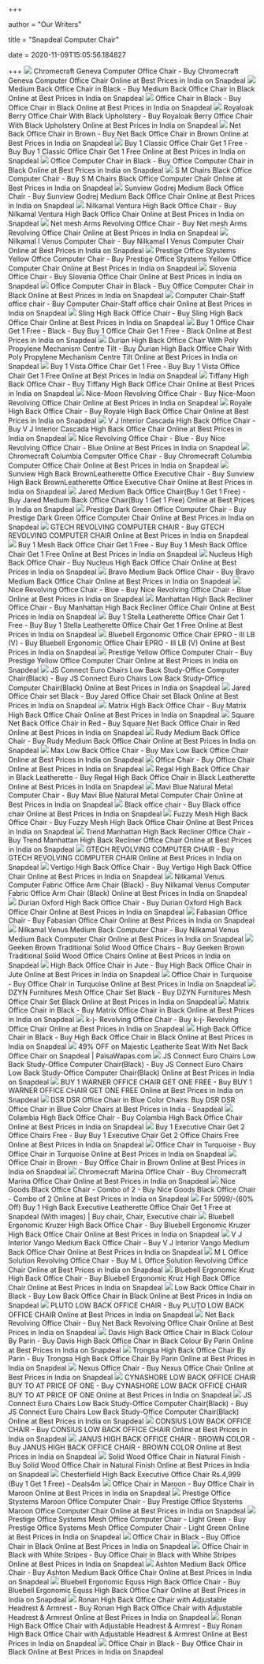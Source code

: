 +++
        
author = "Our Writers"
        
title = "Snapdeal Computer Chair"
        
date = 2020-11-09T15:05:56.184827
        
+++
[ ![](https://n1.sdlcdn.com/imgs/b/s/n/Chromecraft-Geneva-Computer-Office-Chair-SDL659624609-1-fced0.jpg)](https://n1.sdlcdn.com/imgs/b/s/n/Chromecraft-Geneva-Computer-Office-Chair-SDL659624609-1-fced0.jpg) Chromecraft Geneva Computer Office Chair - Buy Chromecraft Geneva Computer  Office Chair Online at Best Prices in India on Snapdeal
[ ![](https://n2.sdlcdn.com/imgs/a/f/1/SDL891747969_1384420475_image1-64426.jpg)](https://n2.sdlcdn.com/imgs/a/f/1/SDL891747969_1384420475_image1-64426.jpg) Medium Back Office Chair in Black - Buy Medium Back Office Chair in Black  Online at Best Prices in India on Snapdeal
[ ![](https://n2.sdlcdn.com/imgs/a/m/r/Hi-tech-Computer-Chair-SDL242313823-1-260c2.jpg)](https://n2.sdlcdn.com/imgs/a/m/r/Hi-tech-Computer-Chair-SDL242313823-1-260c2.jpg) Office Chair in Black - Buy Office Chair in Black Online at Best Prices in  India on Snapdeal
[ ![](https://n4.sdlcdn.com/imgs/a/1/t/Berry-Computer-Chair-in-Black-SDL384078691-2-f6372.jpg)](https://n4.sdlcdn.com/imgs/a/1/t/Berry-Computer-Chair-in-Black-SDL384078691-2-f6372.jpg) Royaloak Berry Office Chair With Black Upholstery - Buy Royaloak Berry Office  Chair With Black Upholstery Online at Best Prices in India on Snapdeal
[ ![](https://n3.sdlcdn.com/imgs/a/s/u/Hetal-Enterprises-Brown-Metal-Office-SDL132137613-1-2cad5.jpg)](https://n3.sdlcdn.com/imgs/a/s/u/Hetal-Enterprises-Brown-Metal-Office-SDL132137613-1-2cad5.jpg) Net Back Office Chair in Brown - Buy Net Back Office Chair in Brown Online  at Best Prices in India on Snapdeal
[ ![](https://n1.sdlcdn.com/imgs/h/2/g/me-399f2.jpg)](https://n1.sdlcdn.com/imgs/h/2/g/me-399f2.jpg) Buy 1 Classic Office Chair Get 1 Free - Buy Buy 1 Classic Office Chair Get  1 Free Online at Best Prices in India on Snapdeal
[ ![](https://n1.sdlcdn.com/imgs/a/r/b/Prestige-Office-Stystems-Black-Office-SDL321400406-2-599c4.jpg)](https://n1.sdlcdn.com/imgs/a/r/b/Prestige-Office-Stystems-Black-Office-SDL321400406-2-599c4.jpg) Office Computer Chair in Black - Buy Office Computer Chair in Black Online  at Best Prices in India on Snapdeal
[ ![](https://n2.sdlcdn.com/imgs/a/u/a/S-M-Chairs-Black-Office-SDL937881708-1-fa715.jpg)](https://n2.sdlcdn.com/imgs/a/u/a/S-M-Chairs-Black-Office-SDL937881708-1-fa715.jpg) S M Chairs Black Office Computer Chair - Buy S M Chairs Black Office  Computer Chair Online at Best Prices in India on Snapdeal
[ ![](https://n3.sdlcdn.com/imgs/i/2/i/Sunview-Godrej-Medium-Back-Office-SDL169164134-1-d1f0b.jpg)](https://n3.sdlcdn.com/imgs/i/2/i/Sunview-Godrej-Medium-Back-Office-SDL169164134-1-d1f0b.jpg) Sunview Godrej Medium Back Office Chair - Buy Sunview Godrej Medium Back Office  Chair Online at Best Prices in India on Snapdeal
[ ![](https://n4.sdlcdn.com/imgs/b/w/d/home-Ventura-High-Back-Office-SDL921802745-1-11b6e.jpg)](https://n4.sdlcdn.com/imgs/b/w/d/home-Ventura-High-Back-Office-SDL921802745-1-11b6e.jpg) Nilkamal Ventura High Back Office Chair - Buy Nilkamal Ventura High Back Office  Chair Online at Best Prices in India on Snapdeal
[ ![](https://n3.sdlcdn.com/imgs/a/q/r/Nice-Black-Metallic-Office-Chair-SDL721354557-1-5fa0c.jpg)](https://n3.sdlcdn.com/imgs/a/q/r/Nice-Black-Metallic-Office-Chair-SDL721354557-1-5fa0c.jpg) Net mesh Arms Revolving Office Chair - Buy Net mesh Arms Revolving Office  Chair Online at Best Prices in India on Snapdeal
[ ![](https://n2.sdlcdn.com/imgs/a/m/e/Nilkamal-I-Venus-Computer-Chair-SDL500420509-1-b7dc0.jpg)](https://n2.sdlcdn.com/imgs/a/m/e/Nilkamal-I-Venus-Computer-Chair-SDL500420509-1-b7dc0.jpg) Nilkamal I Venus Computer Chair - Buy Nilkamal I Venus Computer Chair  Online at Best Prices in India on Snapdeal
[ ![](https://n4.sdlcdn.com/imgs/a/r/t/Prestige-Office-Stystems-Yellow-Office-SDL917579485-1-392d4.jpg)](https://n4.sdlcdn.com/imgs/a/r/t/Prestige-Office-Stystems-Yellow-Office-SDL917579485-1-392d4.jpg) Prestige Office Stystems Yellow Office Computer Chair - Buy Prestige Office  Stystems Yellow Office Computer Chair Online at Best Prices in India on  Snapdeal
[ ![](https://n4.sdlcdn.com/imgs/a/q/f/Nilkamal-Slovenia-Office-Chair-Black--SDL958425797-1-d8039.jpg)](https://n4.sdlcdn.com/imgs/a/q/f/Nilkamal-Slovenia-Office-Chair-Black--SDL958425797-1-d8039.jpg) Slovenia Office Chair - Buy Slovenia Office Chair Online at Best Prices in  India on Snapdeal
[ ![](https://n1.sdlcdn.com/imgs/a/r/b/Prestige-Office-Stystems-Black-Office-SDL321400406-1-69a56.jpg)](https://n1.sdlcdn.com/imgs/a/r/b/Prestige-Office-Stystems-Black-Office-SDL321400406-1-69a56.jpg) Office Computer Chair in Black - Buy Office Computer Chair in Black Online  at Best Prices in India on Snapdeal
[ ![](https://n2.sdlcdn.com/imgs/j/c/j/Computer-Chair-Staff-office-chair-SDL138095409-1-bbff4.jpg)](https://n2.sdlcdn.com/imgs/j/c/j/Computer-Chair-Staff-office-chair-SDL138095409-1-bbff4.jpg) Computer Chair-Staff office chair - Buy Computer Chair-Staff office chair  Online at Best Prices in India on Snapdeal
[ ![](https://n2.sdlcdn.com/imgs/f/u/x/Sling-High-Back-Office-Chair-SDL389439859-1-493cd.jpg)](https://n2.sdlcdn.com/imgs/f/u/x/Sling-High-Back-Office-Chair-SDL389439859-1-493cd.jpg) Sling High Back Office Chair - Buy Sling High Back Office Chair Online at  Best Prices in India on Snapdeal
[ ![](https://n2.sdlcdn.com/imgs/c/4/5/3-ce3f5.jpg)](https://n2.sdlcdn.com/imgs/c/4/5/3-ce3f5.jpg) Buy 1 Office Chair Get 1 Free - Black - Buy Buy 1 Office Chair Get 1 Free -  Black Online at Best Prices in India on Snapdeal
[ ![](https://n1.sdlcdn.com/imgs/a/h/4/Durian-High-Back-Office-Chair-SDL180024486-1-591df.jpg)](https://n1.sdlcdn.com/imgs/a/h/4/Durian-High-Back-Office-Chair-SDL180024486-1-591df.jpg) Durian High Back Office Chair With Poly Propylene Mechanism Centre Tilt -  Buy Durian High Back Office Chair With Poly Propylene Mechanism Centre Tilt  Online at Best Prices in India on Snapdeal
[ ![](https://n1.sdlcdn.com/imgs/b/x/r/4-9986d.jpg)](https://n1.sdlcdn.com/imgs/b/x/r/4-9986d.jpg) Buy 1 Vista Office Chair Get 1 Free - Buy Buy 1 Vista Office Chair Get 1  Free Online at Best Prices in India on Snapdeal
[ ![](https://n3.sdlcdn.com/imgs/b/s/8/1-bfdce.jpg)](https://n3.sdlcdn.com/imgs/b/s/8/1-bfdce.jpg) Tiffany High Back Office Chair - Buy Tiffany High Back Office Chair Online  at Best Prices in India on Snapdeal
[ ![](https://n2.sdlcdn.com/imgs/a/q/r/Nice-Black-Metallic-Office-Chair-SDL749129918-1-f2baf.jpg)](https://n2.sdlcdn.com/imgs/a/q/r/Nice-Black-Metallic-Office-Chair-SDL749129918-1-f2baf.jpg) Nice-Moon Revolving Office Chair - Buy Nice-Moon Revolving Office Chair  Online at Best Prices in India on Snapdeal
[ ![](https://n4.sdlcdn.com/imgs/e/z/y/Royale-High-Back-Office-Chair-SDL353252837-1-d6f74.jpg)](https://n4.sdlcdn.com/imgs/e/z/y/Royale-High-Back-Office-Chair-SDL353252837-1-d6f74.jpg) Royale High Back Office Chair - Buy Royale High Back Office Chair Online at  Best Prices in India on Snapdeal
[ ![](https://n4.sdlcdn.com/imgs/b/x/l/V-J-Interior-Cascada-High-SDL790304951-1-22735.jpg)](https://n4.sdlcdn.com/imgs/b/x/l/V-J-Interior-Cascada-High-SDL790304951-1-22735.jpg) V J Interior Cascada High Back Office Chair - Buy V J Interior Cascada High  Back Office Chair Online at Best Prices in India on Snapdeal
[ ![](https://n1.sdlcdn.com/imgs/a/t/o/Nice-Revolving-Office-Chair-Blue-SDL054793838-1-7d89e.jpg)](https://n1.sdlcdn.com/imgs/a/t/o/Nice-Revolving-Office-Chair-Blue-SDL054793838-1-7d89e.jpg) Nice Revolving Office Chair - Blue - Buy Nice Revolving Office Chair - Blue  Online at Best Prices in India on Snapdeal
[ ![](https://n2.sdlcdn.com/imgs/b/s/n/Chromecraft-Columbia-Computer-Office-Chair-SDL815084149-1-2d38a.jpg)](https://n2.sdlcdn.com/imgs/b/s/n/Chromecraft-Columbia-Computer-Office-Chair-SDL815084149-1-2d38a.jpg) Chromecraft Columbia Computer Office Chair - Buy Chromecraft Columbia Computer  Office Chair Online at Best Prices in India on Snapdeal
[ ![](https://n4.sdlcdn.com/imgs/i/1/1/Sunview-High-Back-BrownLeatherette-Office-SDL014775198-2-842f6.jpg)](https://n4.sdlcdn.com/imgs/i/1/1/Sunview-High-Back-BrownLeatherette-Office-SDL014775198-2-842f6.jpg) Sunview High Back BrownLeatherette Office Executive Chair - Buy Sunview  High Back BrownLeatherette Office Executive Chair Online at Best Prices in  India on Snapdeal
[ ![](https://n1.sdlcdn.com/imgs/c/t/x/Jared-Medium-Back-Office-Chair-SDL163865407-1-6aef8.jpg)](https://n1.sdlcdn.com/imgs/c/t/x/Jared-Medium-Back-Office-Chair-SDL163865407-1-6aef8.jpg) Jared Medium Back Office Chair(Buy 1 Get 1 Free) - Buy Jared Medium Back Office  Chair(Buy 1 Get 1 Free) Online at Best Prices in India on Snapdeal
[ ![](https://n4.sdlcdn.com/imgs/a/r/j/Prestige-Dark-Green-Office-Computer-SDL152043914-1-4427a.jpg)](https://n4.sdlcdn.com/imgs/a/r/j/Prestige-Dark-Green-Office-Computer-SDL152043914-1-4427a.jpg) Prestige Dark Green Office Computer Chair - Buy Prestige Dark Green Office  Computer Chair Online at Best Prices in India on Snapdeal
[ ![](https://n2.sdlcdn.com/imgs/i/o/p/GTECH-REVOLVING-COMPUTER-CHAIR-SDL617896223-1-b6b70.JPG)](https://n2.sdlcdn.com/imgs/i/o/p/GTECH-REVOLVING-COMPUTER-CHAIR-SDL617896223-1-b6b70.JPG) GTECH REVOLVING COMPUTER CHAIR - Buy GTECH REVOLVING COMPUTER CHAIR Online  at Best Prices in India on Snapdeal
[ ![](https://n1.sdlcdn.com/imgs/h/2/f/mesh1new_0bc55-cee23.jpg)](https://n1.sdlcdn.com/imgs/h/2/f/mesh1new_0bc55-cee23.jpg) Buy 1 Mesh Back Office Chair Get 1 Free - Buy Buy 1 Mesh Back Office Chair  Get 1 Free Online at Best Prices in India on Snapdeal
[ ![](https://n4.sdlcdn.com/imgs/b/w/3/Nucleus-High-Back-Office-Chair-SDL678640557-1-501f2.jpg)](https://n4.sdlcdn.com/imgs/b/w/3/Nucleus-High-Back-Office-Chair-SDL678640557-1-501f2.jpg) Nucleus High Back Office Chair - Buy Nucleus High Back Office Chair Online  at Best Prices in India on Snapdeal
[ ![](https://n1.sdlcdn.com/imgs/c/y/s/Bravo-Medium-Back-Office-Chair-SDL223978236-2-5dce0.jpg)](https://n1.sdlcdn.com/imgs/c/y/s/Bravo-Medium-Back-Office-Chair-SDL223978236-2-5dce0.jpg) Bravo Medium Back Office Chair - Buy Bravo Medium Back Office Chair Online  at Best Prices in India on Snapdeal
[ ![](https://n2.sdlcdn.com/imgs/a/t/o/Nice-Revolving-Office-Chair-Blue-SDL120933187-1-e5be0.jpg)](https://n2.sdlcdn.com/imgs/a/t/o/Nice-Revolving-Office-Chair-Blue-SDL120933187-1-e5be0.jpg) Nice Revolving Office Chair - Blue - Buy Nice Revolving Office Chair - Blue  Online at Best Prices in India on Snapdeal
[ ![](https://n2.sdlcdn.com/imgs/b/u/j/Manhattan-High-Back-Recliner-Office-SDL959457049-1-4ce0c.jpg)](https://n2.sdlcdn.com/imgs/b/u/j/Manhattan-High-Back-Recliner-Office-SDL959457049-1-4ce0c.jpg) Manhattan High Back Recliner Office Chair - Buy Manhattan High Back  Recliner Office Chair Online at Best Prices in India on Snapdeal
[ ![](https://n1.sdlcdn.com/imgs/f/1/m/Slide1-0ce73.JPG)](https://n1.sdlcdn.com/imgs/f/1/m/Slide1-0ce73.JPG) Buy 1 Stella Leatherette Office Chair Get 1 Free - Buy Buy 1 Stella  Leatherette Office Chair Get 1 Free Online at Best Prices in India on  Snapdeal
[ ![](https://n4.sdlcdn.com/imgs/a/z/0/Bluebell-Office-Chair-EPRO-III-SDL831000509-1-1cfc2.jpg)](https://n4.sdlcdn.com/imgs/a/z/0/Bluebell-Office-Chair-EPRO-III-SDL831000509-1-1cfc2.jpg) Bluebell Ergonomic Office Chair EPRO - III LB (V) - Buy Bluebell Ergonomic Office  Chair EPRO - III LB (V) Online at Best Prices in India on Snapdeal
[ ![](https://n3.sdlcdn.com/imgs/a/r/j/Prestige-Yellow-Office-Computer-Chair-SDL255885063-1-2ac7a.jpg)](https://n3.sdlcdn.com/imgs/a/r/j/Prestige-Yellow-Office-Computer-Chair-SDL255885063-1-2ac7a.jpg) Prestige Yellow Office Computer Chair - Buy Prestige Yellow Office Computer  Chair Online at Best Prices in India on Snapdeal
[ ![](https://n4.sdlcdn.com/imgs/h/1/v/JS-Connect-Euro-Chairs-Low-SDL477479701-1-a67d2.jpg)](https://n4.sdlcdn.com/imgs/h/1/v/JS-Connect-Euro-Chairs-Low-SDL477479701-1-a67d2.jpg) JS Connect Euro Chairs Low Back Study-Office Computer Chair(Black) - Buy JS  Connect Euro Chairs Low Back Study-Office Computer Chair(Black) Online at  Best Prices in India on Snapdeal
[ ![](https://n2.sdlcdn.com/imgs/c/t/x/Jared-Office-Chair-set-Black-SDL319373045-1-cdf37.jpg)](https://n2.sdlcdn.com/imgs/c/t/x/Jared-Office-Chair-set-Black-SDL319373045-1-cdf37.jpg) Jared Office Chair set Black - Buy Jared Office Chair set Black Online at  Best Prices in India on Snapdeal
[ ![](https://n4.sdlcdn.com/imgs/f/u/x/Matrix-High-Back-Office-Chair-SDL461502912-1-bb40c.jpg)](https://n4.sdlcdn.com/imgs/f/u/x/Matrix-High-Back-Office-Chair-SDL461502912-1-bb40c.jpg) Matrix High Back Office Chair - Buy Matrix High Back Office Chair Online at  Best Prices in India on Snapdeal
[ ![](https://n4.sdlcdn.com/imgs/a/6/e/Square-Net-Back-Office-Chair-SDL690922455-1-9dd9a.jpg)](https://n4.sdlcdn.com/imgs/a/6/e/Square-Net-Back-Office-Chair-SDL690922455-1-9dd9a.jpg) Square Net Back Office Chair in Red - Buy Square Net Back Office Chair in  Red Online at Best Prices in India on Snapdeal
[ ![](https://n3.sdlcdn.com/imgs/b/s/3/2-e2061.jpg)](https://n3.sdlcdn.com/imgs/b/s/3/2-e2061.jpg) Rudy Medium Back Office Chair - Buy Rudy Medium Back Office Chair Online at  Best Prices in India on Snapdeal
[ ![](https://n2.sdlcdn.com/imgs/c/y/s/Max-Low-Back-Office-Chair-SDL221732124-1-babbe.jpg)](https://n2.sdlcdn.com/imgs/c/y/s/Max-Low-Back-Office-Chair-SDL221732124-1-babbe.jpg) Max Low Back Office Chair - Buy Max Low Back Office Chair Online at Best  Prices in India on Snapdeal
[ ![](https://n4.sdlcdn.com/imgs/i/n/i/Office-Chair-SDL721623356-1-86053.jpg)](https://n4.sdlcdn.com/imgs/i/n/i/Office-Chair-SDL721623356-1-86053.jpg) Office Chair - Buy Office Chair Online at Best Prices in India on Snapdeal
[ ![](https://n3.sdlcdn.com/imgs/f/d/s/Regal-High-Back-Office-Chair-SDL361432090-1-afcd6.jpg)](https://n3.sdlcdn.com/imgs/f/d/s/Regal-High-Back-Office-Chair-SDL361432090-1-afcd6.jpg) Regal High Back Office Chair in Black Leatherette - Buy Regal High Back Office  Chair in Black Leatherette Online at Best Prices in India on Snapdeal
[ ![](https://n1.sdlcdn.com/imgs/a/p/z/Mavi-Blue-Natural-Metal-Computer-SDL991732806-1-7f37a.jpg)](https://n1.sdlcdn.com/imgs/a/p/z/Mavi-Blue-Natural-Metal-Computer-SDL991732806-1-7f37a.jpg) Mavi Blue Natural Metal Computer Chair - Buy Mavi Blue Natural Metal Computer  Chair Online at Best Prices in India on Snapdeal
[ ![](https://n3.sdlcdn.com/imgs/h/8/l/Black-office-chair-SDL173025887-1-76567.jpg)](https://n3.sdlcdn.com/imgs/h/8/l/Black-office-chair-SDL173025887-1-76567.jpg) Black office chair - Buy Black office chair Online at Best Prices in India  on Snapdeal
[ ![](https://n2.sdlcdn.com/imgs/h/3/8/Fuzzy-Mesh-High-Back-Office-SDL159748596-1-154f8.jpg)](https://n2.sdlcdn.com/imgs/h/3/8/Fuzzy-Mesh-High-Back-Office-SDL159748596-1-154f8.jpg) Fuzzy Mesh High Back Office Chair - Buy Fuzzy Mesh High Back Office Chair  Online at Best Prices in India on Snapdeal
[ ![](https://n2.sdlcdn.com/imgs/h/h/m/Trend-Office-Chiar-SDL294556006-1-29ce6.jpg)](https://n2.sdlcdn.com/imgs/h/h/m/Trend-Office-Chiar-SDL294556006-1-29ce6.jpg) Trend Manhattan High Back Recliner Office Chair - Buy Trend Manhattan High  Back Recliner Office Chair Online at Best Prices in India on Snapdeal
[ ![](https://n3.sdlcdn.com/imgs/i/o/p/GTECH-REVOLVING-COMPUTER-CHAIR-SDL617896223-2-7a56f.JPG)](https://n3.sdlcdn.com/imgs/i/o/p/GTECH-REVOLVING-COMPUTER-CHAIR-SDL617896223-2-7a56f.JPG) GTECH REVOLVING COMPUTER CHAIR - Buy GTECH REVOLVING COMPUTER CHAIR Online  at Best Prices in India on Snapdeal
[ ![](https://n4.sdlcdn.com/imgs/b/w/3/Vertigo-High-Back-Office-Chair-SDL679240560-1-293b4.jpg)](https://n4.sdlcdn.com/imgs/b/w/3/Vertigo-High-Back-Office-Chair-SDL679240560-1-293b4.jpg) Vertigo High Back Office Chair - Buy Vertigo High Back Office Chair Online  at Best Prices in India on Snapdeal
[ ![](https://n2.sdlcdn.com/imgs/h/i/1/Nilkamal-Venus-Computer-Fabric-Office-SDL434555984-1-d33f0.jpg)](https://n2.sdlcdn.com/imgs/h/i/1/Nilkamal-Venus-Computer-Fabric-Office-SDL434555984-1-d33f0.jpg) Nilkamal Venus Computer Fabric Office Arm Chair (Black) - Buy Nilkamal  Venus Computer Fabric Office Arm Chair (Black) Online at Best Prices in  India on Snapdeal
[ ![](https://n2.sdlcdn.com/imgs/e/a/2/Durian-Oxford-High-Back-Office-SDL591501552-1-663a2.jpg)](https://n2.sdlcdn.com/imgs/e/a/2/Durian-Oxford-High-Back-Office-SDL591501552-1-663a2.jpg) Durian Oxford High Back Office Chair - Buy Durian Oxford High Back Office  Chair Online at Best Prices in India on Snapdeal
[ ![](https://n1.sdlcdn.com/imgs/h/1/3/Fabasian-Office-Chair-SDL131290290-2-981f8.jpg)](https://n1.sdlcdn.com/imgs/h/1/3/Fabasian-Office-Chair-SDL131290290-2-981f8.jpg) Fabasian Office Chair - Buy Fabasian Office Chair Online at Best Prices in  India on Snapdeal
[ ![](https://n3.sdlcdn.com/imgs/b/z/p/Nilkamal-Venus-Medium-Back-Computer-SDL510194061-2-f984b.jpg)](https://n3.sdlcdn.com/imgs/b/z/p/Nilkamal-Venus-Medium-Back-Computer-SDL510194061-2-f984b.jpg) Nilkamal Venus Medium Back Computer Chair - Buy Nilkamal Venus Medium Back Computer  Chair Online at Best Prices in India on Snapdeal
[ ![](https://n2.sdlcdn.com/imgs/a/t/p/Geeken-Brown-Traditional-Solid-Wood-SDL982854756-1-40ad3.jpg)](https://n2.sdlcdn.com/imgs/a/t/p/Geeken-Brown-Traditional-Solid-Wood-SDL982854756-1-40ad3.jpg) Geeken Brown Traditional Solid Wood Office Chairs - Buy Geeken Brown  Traditional Solid Wood Office Chairs Online at Best Prices in India on  Snapdeal
[ ![](https://n2.sdlcdn.com/imgs/g/t/y/High-Back-Office-Chair-in-SDL159424842-1-8fd74.jpg)](https://n2.sdlcdn.com/imgs/g/t/y/High-Back-Office-Chair-in-SDL159424842-1-8fd74.jpg) High Back Office Chair in Jute - Buy High Back Office Chair in Jute Online  at Best Prices in India on Snapdeal
[ ![](https://n2.sdlcdn.com/imgs/a/z/4/Office-Chair-in-Turquoise-SDL722558187-2-c5284.jpg)](https://n2.sdlcdn.com/imgs/a/z/4/Office-Chair-in-Turquoise-SDL722558187-2-c5284.jpg) Office Chair in Turquoise - Buy Office Chair in Turquoise Online at Best  Prices in India on Snapdeal
[ ![](https://n2.sdlcdn.com/imgs/c/t/x/DZYN-Furnitures-Mesh-Office-Chair-SDL150588145-1-7c2ef.jpg)](https://n2.sdlcdn.com/imgs/c/t/x/DZYN-Furnitures-Mesh-Office-Chair-SDL150588145-1-7c2ef.jpg) DZYN Furnitures Mesh Office Chair Set Black - Buy DZYN Furnitures Mesh Office  Chair Set Black Online at Best Prices in India on Snapdeal
[ ![](https://n1.sdlcdn.com/imgs/a/z/6/Matrix-Office-Chair-in-Black-SDL472043795-1-fafeb.jpg)](https://n1.sdlcdn.com/imgs/a/z/6/Matrix-Office-Chair-in-Black-SDL472043795-1-fafeb.jpg) Matrix Office Chair in Black - Buy Matrix Office Chair in Black Online at  Best Prices in India on Snapdeal
[ ![](https://n3.sdlcdn.com/imgs/i/7/b/k-j-Revolving-Office-Chair-SDL231920654-1-fa4dc.jpg)](https://n3.sdlcdn.com/imgs/i/7/b/k-j-Revolving-Office-Chair-SDL231920654-1-fa4dc.jpg) k-j- Revolving Office Chair - Buy k-j- Revolving Office Chair Online at  Best Prices in India on Snapdeal
[ ![](https://n3.sdlcdn.com/imgs/a/f/1/SDL890917681_1384420453_image1-3e5a6.jpg)](https://n3.sdlcdn.com/imgs/a/f/1/SDL890917681_1384420453_image1-3e5a6.jpg) High Back Office Chair in Black - Buy High Back Office Chair in Black  Online at Best Prices in India on Snapdeal
[ ![](http://n1.sdlcdn.com/imgs/a/l/s/Majestic-Leatherite-Seat-With-Net-SDL515634045-1-e63b3.JPG)](http://n1.sdlcdn.com/imgs/a/l/s/Majestic-Leatherite-Seat-With-Net-SDL515634045-1-e63b3.JPG) 49% OFF on Majestic Leatherite Seat With Net Back Office Chair on Snapdeal  | PaisaWapas.com
[ ![](https://n2.sdlcdn.com/imgs/h/1/v/JS-Connect-Euro-Chairs-Low-SDL477479701-3-d0712.jpg)](https://n2.sdlcdn.com/imgs/h/1/v/JS-Connect-Euro-Chairs-Low-SDL477479701-3-d0712.jpg) JS Connect Euro Chairs Low Back Study-Office Computer Chair(Black) - Buy JS  Connect Euro Chairs Low Back Study-Office Computer Chair(Black) Online at  Best Prices in India on Snapdeal
[ ![](https://n1.sdlcdn.com/imgs/i/w/j/BUY-1-WARNER-OFFICE-CHAIR-SDL527809276-1-e14f5.jpg)](https://n1.sdlcdn.com/imgs/i/w/j/BUY-1-WARNER-OFFICE-CHAIR-SDL527809276-1-e14f5.jpg) BUY 1 WARNER OFFICE CHAIR GET ONE FREE - Buy BUY 1 WARNER OFFICE CHAIR GET  ONE FREE Online at Best Prices in India on Snapdeal
[ ![](https://n1.sdlcdn.com/imgs/e/q/b/DSR-DSR-Office-Chair-in-SDL175008945-1-296c1.jpg)](https://n1.sdlcdn.com/imgs/e/q/b/DSR-DSR-Office-Chair-in-SDL175008945-1-296c1.jpg) DSR DSR Office Chair in Blue Color Chairs: Buy DSR DSR Office Chair in Blue  Color Chairs at Best Prices in India - Snapdeal
[ ![](https://n2.sdlcdn.com/imgs/h/1/4/Colambia-High-Back-Office-Chair-SDL025074607-1-60f9a.jpeg)](https://n2.sdlcdn.com/imgs/h/1/4/Colambia-High-Back-Office-Chair-SDL025074607-1-60f9a.jpeg) Colambia High Back Office Chair - Buy Colambia High Back Office Chair  Online at Best Prices in India on Snapdeal
[ ![](https://n4.sdlcdn.com/imgs/h/2/f/c_1-8a2c8.JPG)](https://n4.sdlcdn.com/imgs/h/2/f/c_1-8a2c8.JPG) Buy 1 Executive Chair Get 2 Office Chairs Free - Buy Buy 1 Executive Chair  Get 2 Office Chairs Free Online at Best Prices in India on Snapdeal
[ ![](https://n4.sdlcdn.com/imgs/a/z/4/Office-Chair-in-Turquoise-SDL722558187-1-b6f45.jpg)](https://n4.sdlcdn.com/imgs/a/z/4/Office-Chair-in-Turquoise-SDL722558187-1-b6f45.jpg) Office Chair in Turquoise - Buy Office Chair in Turquoise Online at Best  Prices in India on Snapdeal
[ ![](https://n2.sdlcdn.com/imgs/a/w/u/Hi5-Seating-Brown-Office-Chairs-SDL989973145-1-494a2.jpg)](https://n2.sdlcdn.com/imgs/a/w/u/Hi5-Seating-Brown-Office-Chairs-SDL989973145-1-494a2.jpg) Office Chair in Brown - Buy Office Chair in Brown Online at Best Prices in  India on Snapdeal
[ ![](https://n3.sdlcdn.com/imgs/b/s/n/Chromecraft-Marina-Office-Chair-SDL235046736-1-4323a.JPG)](https://n3.sdlcdn.com/imgs/b/s/n/Chromecraft-Marina-Office-Chair-SDL235046736-1-4323a.JPG) Chromecraft Marina Office Chair - Buy Chromecraft Marina Office Chair  Online at Best Prices in India on Snapdeal
[ ![](https://n1.sdlcdn.com/imgs/h/2/g/chu-3712f.jpg)](https://n1.sdlcdn.com/imgs/h/2/g/chu-3712f.jpg) Nice Goods Black Office Chair - Combo of 2 - Buy Nice Goods Black Office  Chair - Combo of 2 Online at Best Prices in India on Snapdeal
[ ![](https://i.pinimg.com/originals/da/c6/b8/dac6b813b95d5ef2c51af5dffbd0e24e.jpg)](https://i.pinimg.com/originals/da/c6/b8/dac6b813b95d5ef2c51af5dffbd0e24e.jpg) For 5999/-(60% Off) Buy 1 High Back Executive Leatherette Office Chair Get  1 Free at Snapdeal (With images) | Buy chair, Chair, Executive chair
[ ![](https://n2.sdlcdn.com/imgs/a/z/0/Bluebell-Office-Chair-Kruz-HB-SDL831094330-2-cd4b1.jpg)](https://n2.sdlcdn.com/imgs/a/z/0/Bluebell-Office-Chair-Kruz-HB-SDL831094330-2-cd4b1.jpg) Bluebell Ergonomic Kruzer High Back Office Chair - Buy Bluebell Ergonomic  Kruzer High Back Office Chair Online at Best Prices in India on Snapdeal
[ ![](https://n2.sdlcdn.com/imgs/c/a/0/V-J-Interior-Vango-Medium-SDL147603795-1-3e821.jpg)](https://n2.sdlcdn.com/imgs/c/a/0/V-J-Interior-Vango-Medium-SDL147603795-1-3e821.jpg) V J Interior Vango Medium Back Office Chair - Buy V J Interior Vango Medium  Back Office Chair Online at Best Prices in India on Snapdeal
[ ![](https://n1.sdlcdn.com/imgs/i/s/8/M-L-Office-Solution-Revolving-SDL368765433-1-fd2a2.JPG)](https://n1.sdlcdn.com/imgs/i/s/8/M-L-Office-Solution-Revolving-SDL368765433-1-fd2a2.JPG) M L Office Solution Revolving Office Chair - Buy M L Office Solution  Revolving Office Chair Online at Best Prices in India on Snapdeal
[ ![](https://n2.sdlcdn.com/imgs/a/z/0/Bluebell-Office-Chair-Kruz-1-SDL831862112-1-33e0d.jpg)](https://n2.sdlcdn.com/imgs/a/z/0/Bluebell-Office-Chair-Kruz-1-SDL831862112-1-33e0d.jpg) Bluebell Ergonomic Kruz High Back Office Chair - Buy Bluebell Ergonomic  Kruz High Back Office Chair Online at Best Prices in India on Snapdeal
[ ![](https://n3.sdlcdn.com/imgs/a/f/1/SDL891501989_1384420413_image1-a44bd.jpg)](https://n3.sdlcdn.com/imgs/a/f/1/SDL891501989_1384420413_image1-a44bd.jpg) Low Back Office Chair in Black - Buy Low Back Office Chair in Black Online  at Best Prices in India on Snapdeal
[ ![](https://n2.sdlcdn.com/imgs/h/7/b/PLUTO-LOW-BACK-OFFICE-CHAIR-SDL087614796-1-a58b2.jpg)](https://n2.sdlcdn.com/imgs/h/7/b/PLUTO-LOW-BACK-OFFICE-CHAIR-SDL087614796-1-a58b2.jpg) PLUTO LOW BACK OFFICE CHAIR - Buy PLUTO LOW BACK OFFICE CHAIR Online at  Best Prices in India on Snapdeal
[ ![](https://n2.sdlcdn.com/imgs/a/q/r/Nice-Black-Metallic-Office-Chair-SDL770186739-1-95416.jpg)](https://n2.sdlcdn.com/imgs/a/q/r/Nice-Black-Metallic-Office-Chair-SDL770186739-1-95416.jpg) Net Back Revolving Office Chair - Buy Net Back Revolving Office Chair  Online at Best Prices in India on Snapdeal
[ ![](https://n1.sdlcdn.com/imgs/i/7/k/Davis-High-Back-Office-Chair-SDL992464829-1-67df2.jpg)](https://n1.sdlcdn.com/imgs/i/7/k/Davis-High-Back-Office-Chair-SDL992464829-1-67df2.jpg) Davis High Back Office Chair in Black Colour By Parin - Buy Davis High Back Office  Chair in Black Colour By Parin Online at Best Prices in India on Snapdeal
[ ![](https://n1.sdlcdn.com/imgs/i/k/a/Trongsa-High-Back-Office-Chair-SDL461840630-1-c6cf3.jpg)](https://n1.sdlcdn.com/imgs/i/k/a/Trongsa-High-Back-Office-Chair-SDL461840630-1-c6cf3.jpg) Trongsa High Back Office Chair By Parin - Buy Trongsa High Back Office Chair  By Parin Online at Best Prices in India on Snapdeal
[ ![](https://n2.sdlcdn.com/imgs/c/y/i/Nexus-Office-Chair-SDL404065748-1-69c79.jpg)](https://n2.sdlcdn.com/imgs/c/y/i/Nexus-Office-Chair-SDL404065748-1-69c79.jpg) Nexus Office Chair - Buy Nexus Office Chair Online at Best Prices in India  on Snapdeal
[ ![](https://n2.sdlcdn.com/imgs/h/7/b/CYNASHORE-LOW-BACK-OFFICE-CHAIR-SDL104445926-1-ffd9f.jpg)](https://n2.sdlcdn.com/imgs/h/7/b/CYNASHORE-LOW-BACK-OFFICE-CHAIR-SDL104445926-1-ffd9f.jpg) CYNASHORE LOW BACK OFFICE CHAIR BUY TO AT PRICE OF ONE - Buy CYNASHORE LOW  BACK OFFICE CHAIR BUY TO AT PRICE OF ONE Online at Best Prices in India on  Snapdeal
[ ![](https://n3.sdlcdn.com/imgs/h/1/v/JS-Connect-Euro-Chairs-Low-SDL477479701-2-17c67.jpg)](https://n3.sdlcdn.com/imgs/h/1/v/JS-Connect-Euro-Chairs-Low-SDL477479701-2-17c67.jpg) JS Connect Euro Chairs Low Back Study-Office Computer Chair(Black) - Buy JS  Connect Euro Chairs Low Back Study-Office Computer Chair(Black) Online at  Best Prices in India on Snapdeal
[ ![](https://n1.sdlcdn.com/imgs/h/7/b/CONSIUS-LOW-BACK-OFFICE-CHAIR-SDL112029863-1-c169d.jpg)](https://n1.sdlcdn.com/imgs/h/7/b/CONSIUS-LOW-BACK-OFFICE-CHAIR-SDL112029863-1-c169d.jpg) CONSIUS LOW BACK OFFICE CHAIR - Buy CONSIUS LOW BACK OFFICE CHAIR Online at  Best Prices in India on Snapdeal
[ ![](https://n4.sdlcdn.com/imgs/i/n/w/JANUS-HIGH-BACK-OFFICE-CHAIR-SDL427028006-1-6c3e0.jpg)](https://n4.sdlcdn.com/imgs/i/n/w/JANUS-HIGH-BACK-OFFICE-CHAIR-SDL427028006-1-6c3e0.jpg) JANUS HIGH BACK OFFICE CHAIR - BROWN COLOR - Buy JANUS HIGH BACK OFFICE  CHAIR - BROWN COLOR Online at Best Prices in India on Snapdeal
[ ![](https://n2.sdlcdn.com/imgs/a/6/o/Solid-Wood-Office-Chair-in-SDL584498936-1-bdcff.jpg)](https://n2.sdlcdn.com/imgs/a/6/o/Solid-Wood-Office-Chair-in-SDL584498936-1-bdcff.jpg) Solid Wood Office Chair in Natural Finish - Buy Solid Wood Office Chair in  Natural Finish Online at Best Prices in India on Snapdeal
[ ![](http://deals4m.com/wp-content/uploads/2016/10/chesterfield-high-back-executive-office-chair-rs-4999-buy-1-get-1-free.jpg)](http://deals4m.com/wp-content/uploads/2016/10/chesterfield-high-back-executive-office-chair-rs-4999-buy-1-get-1-free.jpg) Chesterfield High Back Executive Office Chair Rs.4,999 (Buy 1 Get 1 Free) -  Deals4m
[ ![](https://n1.sdlcdn.com/imgs/a/q/g/Hi-Tech-Office-Chair-SDL070400449-1-322af.jpg)](https://n1.sdlcdn.com/imgs/a/q/g/Hi-Tech-Office-Chair-SDL070400449-1-322af.jpg) Office Chair in Maroon - Buy Office Chair in Maroon Online at Best Prices  in India on Snapdeal
[ ![](https://n1.sdlcdn.com/imgs/a/r/t/Prestige-Office-Stystems-Maroon-Office-SDL912713544-1-ecb11.jpg)](https://n1.sdlcdn.com/imgs/a/r/t/Prestige-Office-Stystems-Maroon-Office-SDL912713544-1-ecb11.jpg) Prestige Office Stystems Maroon Office Computer Chair - Buy Prestige Office  Stystems Maroon Office Computer Chair Online at Best Prices in India on  Snapdeal
[ ![](https://n4.sdlcdn.com/imgs/a/r/p/Prestige-Office-Systems-Mesh-Office-SDL901440791-2-a3dbb.jpg)](https://n4.sdlcdn.com/imgs/a/r/p/Prestige-Office-Systems-Mesh-Office-SDL901440791-2-a3dbb.jpg) Prestige Office Systems Mesh Office Computer Chair - Light Green - Buy  Prestige Office Systems Mesh Office Computer Chair - Light Green Online at  Best Prices in India on Snapdeal
[ ![](https://n3.sdlcdn.com/imgs/a/r/x/Divano-Modular-Black-Metal-Natural-SDL382563259-1-9c0b8.jpg)](https://n3.sdlcdn.com/imgs/a/r/x/Divano-Modular-Black-Metal-Natural-SDL382563259-1-9c0b8.jpg) Office Chair in Black - Buy Office Chair in Black Online at Best Prices in  India on Snapdeal
[ ![](https://n3.sdlcdn.com/imgs/a/s/g/Hetal-Enterprises-Compressed-Wood-Natural-SDL498205096-1-1b763.jpg)](https://n3.sdlcdn.com/imgs/a/s/g/Hetal-Enterprises-Compressed-Wood-Natural-SDL498205096-1-1b763.jpg) Office Chair in Black with White Stripes - Buy Office Chair in Black with  White Stripes Online at Best Prices in India on Snapdeal
[ ![](https://n1.sdlcdn.com/imgs/b/s/2/_5-3cd15.jpg)](https://n1.sdlcdn.com/imgs/b/s/2/_5-3cd15.jpg) Ashton Medium Back Office Chair - Buy Ashton Medium Back Office Chair  Online at Best Prices in India on Snapdeal
[ ![](https://n3.sdlcdn.com/imgs/a/z/0/Bluebell-Office-Chair-Equus-HB-SDL830640812-1-4aa1e.jpg)](https://n3.sdlcdn.com/imgs/a/z/0/Bluebell-Office-Chair-Equus-HB-SDL830640812-1-4aa1e.jpg) Bluebell Ergonomic Equss High Back Office Chair - Buy Bluebell Ergonomic  Equss High Back Office Chair Online at Best Prices in India on Snapdeal
[ ![](https://n1.sdlcdn.com/imgs/b/s/2/22_1-b5097.jpg)](https://n1.sdlcdn.com/imgs/b/s/2/22_1-b5097.jpg) Ronan High Back Office Chair with Adjustable Headrest & Armrest - Buy Ronan  High Back Office Chair with Adjustable Headrest & Armrest Online at Best  Prices in India on Snapdeal
[ ![](https://n1.sdlcdn.com/imgs/b/s/2/22-98437.jpg)](https://n1.sdlcdn.com/imgs/b/s/2/22-98437.jpg) Ronan High Back Office Chair with Adjustable Headrest & Armrest - Buy Ronan  High Back Office Chair with Adjustable Headrest & Armrest Online at Best  Prices in India on Snapdeal
[ ![](https://n2.sdlcdn.com/imgs/a/o/f/Majestic-Low-Back-Office-Chair-SDL290348292-1-46cad.jpg)](https://n2.sdlcdn.com/imgs/a/o/f/Majestic-Low-Back-Office-Chair-SDL290348292-1-46cad.jpg) Office Chair in Black - Buy Office Chair in Black Online at Best Prices in  India on Snapdeal
